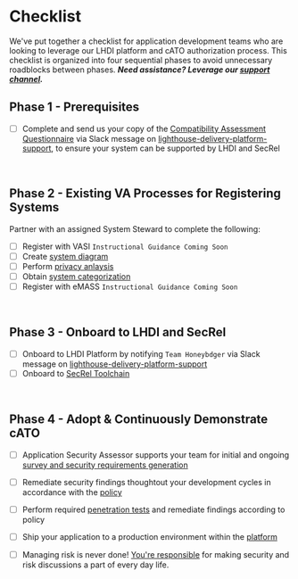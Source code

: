 # Checklist

We've put together a checklist for application development teams who are looking to leverage our LHDI platform and cATO authorization process. This checklist is organized into four sequential phases to avoid unnecessary roadblocks between phases. ***Need assistance? Leverage our [support channel](contact.md).*** 

## Phase 1 - Prerequisites
- [ ] Complete and send us your copy of the [Compatibility Assessment Questionnaire]() via Slack message on [lighthouse-delivery-platform-support](https://lighthouseva.slack.com/archives/C03UA9MV1EH), to ensure your system can be supported by LHDI and SecRel

<br/>

## Phase 2 - Existing VA Processes for Registering Systems
Partner with an assigned System Steward to complete the following:
- [ ] Register with VASI `Instructional Guidance Coming Soon`
- [ ] Create [system diagram](diagram.md) 
- [ ] Perform [privacy anlaysis](privacy.md)
- [ ] Obtain [system categorization](categorization.md) 
- [ ] Register with eMASS `Instructional Guidance Coming Soon`

<br/>

## Phase 3 - Onboard to LHDI and SecRel
- [ ] Onboard to LHDI Platform by notifying `Team Honeybdger` via Slack message on [lighthouse-delivery-platform-support](https://lighthouseva.slack.com/archives/C03UA9MV1EH)
- [ ] Onboard to [SecRel Toolchain](https://upgraded-invention-05777635.pages.github.io/onboarding/)

<br/>

## Phase 4 - Adopt & Continuously Demonstrate cATO
- [ ] Application Security Assessor supports your team for initial and ongoing [survey and security requirements generation](selection.md)
- [ ] Remediate security findings thoughtout your development cycles in accordance with the [policy](policy.md)
- [ ] Perform required [penetration tests](testing.md) and remediate findings according to policy
- [ ] Ship your application to a production environment within the [platform](platform.md)
- [ ] Managing risk is never done! [You're responsible](monitoring.md) for making security and risk discussions a part of every day life.


